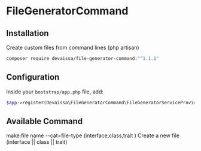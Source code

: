 # FileGeneratorCommand

## Installation

Create custom files from command lines (php artisan)


```sh
composer require devaissa/file-generator-command:"^1.1.1"
```

## Configuration

Inside your `bootstrap/app.php` file, add:

```php
$app->register(Devaissa\FileGeneratorCommand\FileGeneratorServiceProvider::class);
```

## Available Command


make:file name --cat=file-type (interface,class,trait )            Create a new file (interface || class || trait)


```
